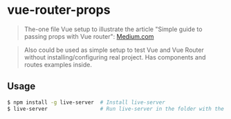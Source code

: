 # vue-router-props

> The-one file Vue setup to illustrate the article "Simple guide to passing props with Vue router":
[Medium.com](https://medium.com/@igrsrgchk/simple-guide-to-passing-props-with-vue-router-and-attributes-1bce2fb004dc)


> Also could be used as simple setup to test Vue and Vue Router without installing/configuring real project. Has components and routes examples inside.

## Usage

``` bash
$ npm install -g live-server  # Install live-server
$ live-server                 # Run live-server in the folder with the index.html
```
